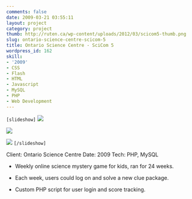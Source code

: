 ```yaml
---
comments: false
date: 2009-03-21 03:55:11
layout: project
category: project
thumb: http://ruten.ca/wp-content/uploads/2012/03/scicom5-thumb.png
slug: ontario-science-centre-scicom-5
title: Ontario Science Centre - SciCom 5
wordpress_id: 162
skill:
- '2009'
- CSS
- Flash
- HTML
- Javascript
- MySQL
- PHP
- Web Development
---
```


`[slideshow]`
![](http://ruten.ca/wp-content/uploads/2012/03/scicom-cropped1.jpg)

![](http://ruten.ca/wp-content/uploads/2012/03/scicom-cropped2.jpg)

![](http://ruten.ca/wp-content/uploads/2012/03/scicom-cropped3.jpg)
`[/slideshow]`

Client: Ontario Science Centre
Date: 2009
Tech: PHP, MySQL



	
  * Weekly online science mystery game for kids, ran for 24 weeks.

	
  * Each week, users could log on and solve a new clue package.

	
  * Custom PHP script for user login and score tracking.


